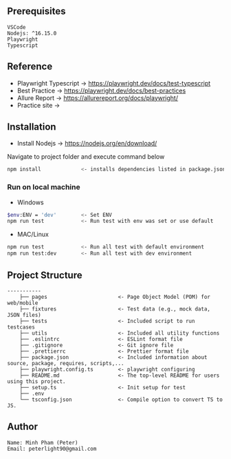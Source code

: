 
## Prerequisites
```
VSCode
Nodejs: ^16.15.0
Playwright
Typescript
```

## Reference
- Playwright Typescript -> https://playwright.dev/docs/test-typescript
- Best Practice         -> https://playwright.dev/docs/best-practices
- Allure Report         -> https://allurereport.org/docs/playwright/
- Practice site         -> 

## Installation
- Install Nodejs -> https://nodejs.org/en/download/

Navigate to project folder and execute command below
```bash
npm install             <- installs dependencies listed in package.json
```

### Run on local machine
- Windows
```bash
$env:ENV = 'dev'        <- Set ENV
npm run test            <- Run test with env was set or use default
```

- MAC/Linux
```bash
npm run test            <- Run all test with default environment
npm run test:dev        <- Run all test with dev environment
```

## Project Structure

```
-----------
    ├── pages                       <- Page Object Model (POM) for web/mobile  
    ├── fixtures                    <- Test data (e.g., mock data, JSON files)
    ├── tests                       <- Included script to run testcases
    ├── utils                       <- Included all utility functions
    ├── .eslintrc                   <- ESLint format file
    ├── .gitignore                  <- Git ignore file
    ├── .prettierrc                 <- Prettier format file
    ├── package.json                <- Included information about source, package, requires, scripts,...
    ├── playwright.config.ts        <- playwright configuring
    ├── README.md                   <- The top-level README for users using this project.
    ├── setup.ts                    <- Init setup for test
    ├── .env
    └── tsconfig.json               <- Compile option to convert TS to JS.
```
## Author
```
Name: Minh Pham (Peter)
Email: peterlight90@gmail.com
```
